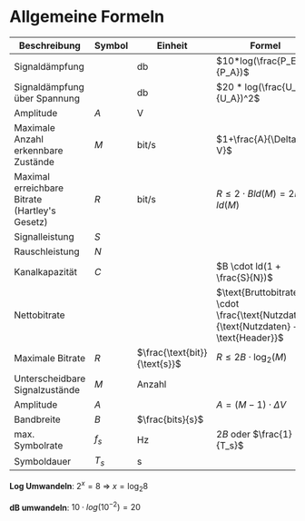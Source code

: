 
# Allgemeine Formeln
| Beschreibung | Symbol |Einheit | Formel |
|--|--|--|--|
| Signaldämpfung | | db | $10*log(\frac{P_E}{P_A})$ |
| Signaldämpfung über Spannung | | db | $20 * log(\frac{U_E}{U_A})^2$ |
| Amplitude | $A$ | V | |
| Maximale Anzahl erkennbare Zustände | $M$ |bit/s |$1+\frac{A}{\Delta V}$ |
| Maximal erreichbare Bitrate (Hartley's Gesetz) | $R$ | bit/s | $R \le 2 \cdot B ld(M) = 2B \cdot ld(M)$
| Signalleistung | $S$ | | |
| Rauschleistung | $N$ | | |
| Kanalkapazität | $C$ | | $B \cdot ld(1 + \frac{S}{N})$ |
| Nettobitrate | | | $\text{Bruttobitrate} \cdot \frac{\text{Nutzdaten}}{\text{Nutzdaten} + \text{Header}}$ |
| Maximale Bitrate | $R$ | $\frac{\text{bit}}{\text{s}}$ | $R \leq 2B \cdot \log_2(M)$ |
| Unterscheidbare Signalzustände | $M$ | Anzahl||
| Amplitude | $A$ | | $A = (M-1) \cdot \Delta V$ |
| Bandbreite | $B$ | $\frac{bits}{s}$ | |
| max. Symbolrate | $f_s$ | Hz | $2B$ oder $\frac{1}{T_s}$ |
| Symboldauer | $T_s$ | s |  |

**Log Umwandeln**: $2^x = 8$ => $x = \log_2 8$

**dB umwandeln**:  $10 \cdot log(10^{-2}) = 20$
